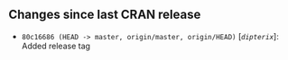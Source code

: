 ## Changes since last CRAN release
* `80c16686 (HEAD -> master, origin/master, origin/HEAD)` [_`dipterix`_]: Added release tag